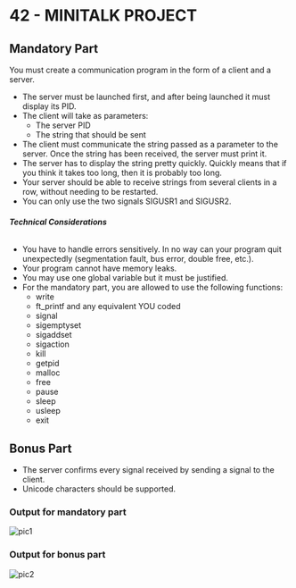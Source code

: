 # **42 - MINITALK PROJECT**
## **Mandatory Part**

You must create a communication program in the form of a client and a server.

* The server must be launched first, and after being launched it must display its PID.
* The client will take as parameters:
   - The server PID
   - The string that should be sent
* The client must communicate the string passed as a parameter to the server. Once the string has been received, the server must print it.
* The server has to display the string pretty quickly. Quickly means that if you think it takes too long, then it is probably too long.
* Your server should be able to receive strings from several clients in a row, without needing to be restarted.
* You can only use the two signals SIGUSR1 and SIGUSR2.
###### **Technical Considerations**
* You have to handle errors sensitively. In no way can your program quit unexpectedly (segmentation fault, bus error, double free, etc.).
* Your program cannot have memory leaks.
* You may use one global variable but it must be justified.
* For the mandatory part, you are allowed to use the following functions:
  - write
  - ft_printf and any equivalent YOU coded
  - signal
  - sigemptyset
  - sigaddset
  - sigaction
  - kill
  - getpid
  - malloc
  - free
  - pause
  - sleep
  - usleep
  - exit
## **Bonus Part**
* The server confirms every signal received by sending a signal to the client.
* Unicode characters should be supported.

### Output for mandatory part
![pic1](https://github.com/Sumi111/minitalk/blob/main/Images/Output_mandatory.png)

### Output for bonus part
![pic2](https://github.com/Sumi111/minitalk/blob/main/Images/output_bonus.png)
